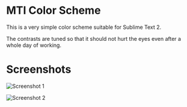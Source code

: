 # MTI Color Scheme

This is a very simple color scheme suitable for Sublime Text 2.

The contrasts are tuned so that it should not hurt the eyes even after 
a whole day of working.

# Screenshots

![Screenshot 1](https://raw.github.com/Bamco/MTI_colorscheme/master/readme-imgs/MTI_dark.png)

![Screenshot 2](https://raw.github.com/Bamco/MTI_colorscheme/master/readme-imgs/MTI_light.png)

